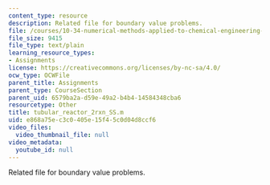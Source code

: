 ```yaml
---
content_type: resource
description: Related file for boundary value problems.
file: /courses/10-34-numerical-methods-applied-to-chemical-engineering-fall-2005/e868a75ec3c0405e15f45c0d04d8ccf6_tubular_reactor_2rxn_SS.m
file_size: 9415
file_type: text/plain
learning_resource_types:
- Assignments
license: https://creativecommons.org/licenses/by-nc-sa/4.0/
ocw_type: OCWFile
parent_title: Assignments
parent_type: CourseSection
parent_uid: 6579ba2a-d59e-49a2-b4b4-14584348cba6
resourcetype: Other
title: tubular_reactor_2rxn_SS.m
uid: e868a75e-c3c0-405e-15f4-5c0d04d8ccf6
video_files:
  video_thumbnail_file: null
video_metadata:
  youtube_id: null
---
```

Related file for boundary value problems.